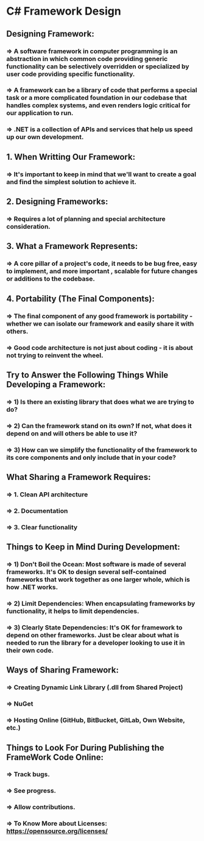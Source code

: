 # C# Framework Design

## Designing Framework:
### => A software framework in computer programming is an abstraction in which common code providing generic functionality can be selectively overridden or specialized by user code providing specific functionality.

### => A framework can be a library of code that performs a special task or a more complicated foundation in our codebase that handles complex systems, and even renders logic critical for our application to run.

### => .NET is a collection of APIs and services that help us speed up our own development.

## 1. When Writting Our Framework:
### => It's important to keep in mind that we'll want to create a goal and find the simplest solution to achieve it.

## 2. Designing Frameworks:
### => Requires a lot of planning and special architecture consideration.

## 3. What a Framework Represents:
### => A core pillar of a project's code, it needs to be bug free, easy to implement, and more important , scalable for future changes or additions to the codebase.

## 4. Portability (The Final Components):
### => The final component of any good framework is portability - whether we can isolate our framework and easily share it with others.

### => Good code architecture is not just about coding - it is about not trying to reinvent the wheel.

## Try to Answer the Following Things While Developing a Framework:
### => 1) Is there an existing library that does what we are trying to do?
### => 2) Can the framework stand on its own? If not, what does it depend on and will others be able to use it?
### => 3) How can we simplify the functionality of the framework to its core components and only include that in your code?

## What Sharing a Framework Requires:
### => 1. Clean API architecture
### => 2. Documentation
### => 3. Clear functionality

## Things to Keep in Mind During Development:
### => 1) Don't Boil the Ocean: Most software is made of several frameworks. It's OK to design several self-contained frameworks that work together as one larger whole, which is how .NET works.
### => 2) Limit Dependencies: When encapsulating frameworks by functionality, it helps to limit dependencies.
### => 3) Clearly State Dependencies: It's OK for framework to depend on other frameworks. Just be clear about what is needed to run the library for a developer looking to use it in their own code.

## Ways of Sharing Framework:
### => Creating Dynamic Link Library (.dll from Shared Project)
### => NuGet
### => Hosting Online (GitHub, BitBucket, GitLab, Own Website, etc.)

## Things to Look For During Publishing the FrameWork Code Online:
### => Track bugs.
### => See progress.
### => Allow contributions.

### => To Know More about Licenses: https://opensource.org/licenses/






